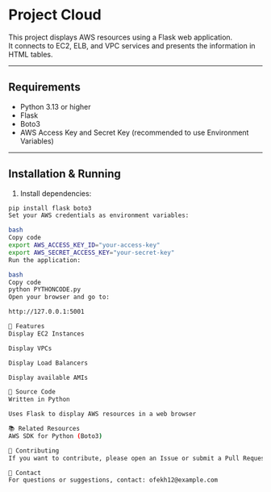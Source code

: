 # Project Cloud

This project displays AWS resources using a Flask web application.  
It connects to EC2, ELB, and VPC services and presents the information in HTML tables.

---

## Requirements

- Python 3.13 or higher  
- Flask  
- Boto3  
- AWS Access Key and Secret Key (recommended to use Environment Variables)

---

## Installation & Running

1. Install dependencies:

```bash
pip install flask boto3
Set your AWS credentials as environment variables:

bash
Copy code
export AWS_ACCESS_KEY_ID="your-access-key"
export AWS_SECRET_ACCESS_KEY="your-secret-key"
Run the application:

bash
Copy code
python PYTHONCODE.py
Open your browser and go to:

http://127.0.0.1:5001

🧪 Features
Display EC2 Instances

Display VPCs

Display Load Balancers

Display available AMIs

📄 Source Code
Written in Python

Uses Flask to display AWS resources in a web browser

📚 Related Resources
AWS SDK for Python (Boto3)

🤝 Contributing
If you want to contribute, please open an Issue or submit a Pull Request. All contributions are welcome!

📧 Contact
For questions or suggestions, contact: ofekh12@example.com
